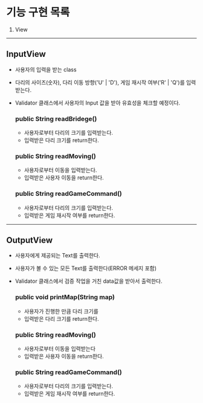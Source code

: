 기능 구현 목록
============================
1. View
-----------------------------
## InputView
- 사용자의 입력을 받는 class
- 다리의 사이즈(숫자), 다리 이동 방향('U' | 'D'), 게임 재시작 여부('R' | 'Q')를 입력받는다.
- Validator 클래스에서 사용자의 Input 값을 받아 유효성을 체크할 예정이다.
  
  ### public String readBridege()
  - 사용자로부터 다리의 크기를 입력받는다.
  - 입력받은 다리 크기를 return한다.
 
  ### public String readMoving()
  - 사용자로부터 이동을 입력받는다.
  - 입력받은 사용자 이동을 return한다.
 
  ### public String readGameCommand()
  - 사용자로부터 다리의 크기를 입력받는다.
  - 입력받은 게임 재시작 여부를 return한다.

-------------------------------------------
## OutputView
- 사용자에게 제공되는 Text를 출력한다.
- 사용자가 볼 수 있는 모든 Text를 출력한다(ERROR 메세지 포함)
- Validator 클래스에서 검증 작업을 거친 data값을 받아서 출력한다.
  
  ### public void printMap(String map)
  - 사용자가 진행한 만큼 다리 크기를 
  - 입력받은 다리 크기를 return한다.
 
  ### public String readMoving()
  - 사용자로부터 이동을 입력받는다
  - 입력받은 사용자 이동을 return한다.
 
  ### public String readGameCommand()
  - 사용자로부터 다리의 크기를 입력받는다.
  - 입력받은 게임 재시작 여부를 return한다. 
